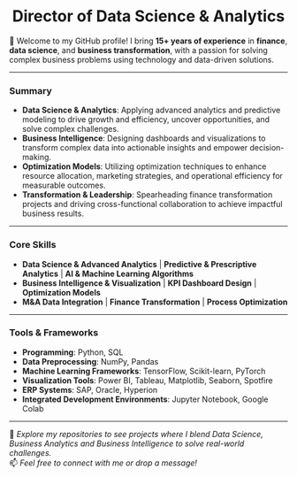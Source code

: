 <h1 align="center">Director of Data Science & Analytics</h1>

👋 Welcome to my GitHub profile! I bring **15+ years of experience** in **finance**, **data science**, and **business transformation**, with a passion for solving complex business problems using technology and data-driven solutions.

---

### **Summary**
- **Data Science & Analytics**: Applying advanced analytics and predictive modeling to drive growth and efficiency, uncover opportunities, and solve complex challenges.
- **Business Intelligence**: Designing dashboards and visualizations to transform complex data into actionable insights and empower decision-making.
- **Optimization Models**: Utilizing optimization techniques to enhance resource allocation, marketing strategies, and operational efficiency for measurable outcomes.
- **Transformation & Leadership**: Spearheading finance transformation projects and driving cross-functional collaboration to achieve impactful business results.

---

### **Core Skills**
- **Data Science & Advanced Analytics** | **Predictive & Prescriptive Analytics** | **AI & Machine Learning Algorithms**  
- **Business Intelligence & Visualization** | **KPI Dashboard Design** | **Optimization Models**  
- **M&A Data Integration** | **Finance Transformation** | **Process Optimization**  

---

### **Tools & Frameworks**
- **Programming**: Python, SQL  
- **Data Preprocessing**: NumPy, Pandas  
- **Machine Learning Frameworks**: TensorFlow, Scikit-learn, PyTorch  
- **Visualization Tools**: Power BI, Tableau, Matplotlib, Seaborn, Spotfire  
- **ERP Systems**: SAP, Oracle, Hyperion  
- **Integrated Development Environments**: Jupyter Notebook, Google Colab  

---

🌟 _Explore my repositories to see projects where I blend Data Science, Business Analytics and Business Intelligence to solve real-world challenges._  
📫 _Feel free to connect with me or drop a message!_
